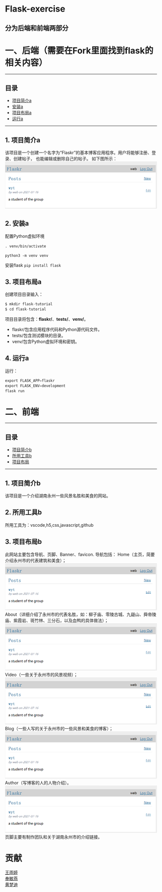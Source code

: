 # Flask-exercise
## 分为后端和前端两部分

# 一、后端（需要在Fork里面找到flask的相关内容）

----
## 目录
* [项目简介a](#jump1)
* [安装a](#jump2)
* [项目布局a](#jump3)
* [运行a](#jump4)
----
## <span id="jump1">1. 项目简介a</span>
该项目是一个创建一个名字为“Flaskr”的基本博客应用程序。用户将能够注册、登录、创建帖子，
也能编辑或删除自己的帖子。
如下图所示：
![web1 图标](https://github.com/webtestings/Flask-exercise/blob/main/web1.png)

## <span id="jump2">2. 安装a</span>
配置Python虚拟环境  

`. venv/bin/activate`   

`python3 -m venv venv`

安装flask
`pip install flask`

## <span id="jump3">3. 项目布局a</span>
创建项目目录输入：
```python
$ mkdir flask-tutorial
$ cd flask-tutorial
```
项目目录将包含：**flaskr/**、**tests/**、**venv/**。
* flaskr/包含应用程序代码和Python源代码文件。
* tests/包含测试模块的目录。
* venv/包含Python虚拟环境和密钥。

## <span id="jump4">4. 运行a</span>

运行：
```python
export FLASK_APP=flaskr
export FLASK_ENV=development
flask run
```

# 二、前端
----
## 目录
* [项目简介b](#jump5)
* [所用工具b](#jump6)
* [项目布局](#jump7)
----

## <span id="jump5">1. 项目简介b</span>
该项目是一个介绍湖南永州一些风景名胜和美食的网站。

## <span id="jump6">2. 所用工具b</span>
所用工具为：vscode,h5,css,javascript,github

## <span id="jump7">3. 项目布局b</span>
此网站主要包含导航、页脚、Banner、favicon.
导航包括：
Home（主页，简要介绍永州市的代表建筑和美食）；
![Home 图标](https://github.com/webtestings/Flask-exercise/blob/main/web1.png)
About（详细介绍了永州市的代表名胜，如：柳子庙、零陵古城、九嶷山、舜帝陵庙、紫霞岩、斑竹林、三分石，以及血鸭的具体做法）；
![About 图标](https://github.com/webtestings/Flask-exercise/blob/main/web1.png)
Video（一些关于永州市的风景视频）；
![Video 图标](https://github.com/webtestings/Flask-exercise/blob/main/web1.png)
Blog（一些人写的关于永州市的一些风景和美食的博客）；
![Blog 图标](https://github.com/webtestings/Flask-exercise/blob/main/web1.png)
Author（写博客的人的人物介绍）。
![Author 图标](https://github.com/webtestings/Flask-exercise/blob/main/web1.png)
页脚主要有制作团队和关于湖南永州市的介绍链接。


# 贡献
[王雨婷](https://github.com/winnie0323)  
[奉敏燕](https://github.com/Mint123673)  
[黄梦迪](https://github.com/luck581)  
